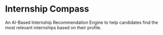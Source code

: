 # Internship Compass

An AI-Based Internship Recommendation Engine to help candidates find the most relevant internships based on their profile.
